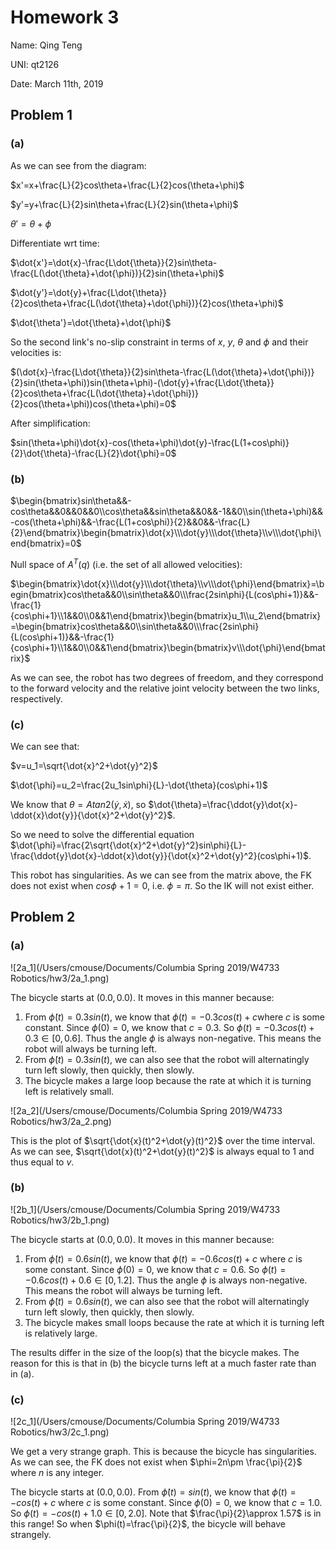 # Homework 3

Name: Qing Teng

UNI: qt2126

Date: March 11th, 2019

## Problem 1

### (a)

As we can see from the diagram:

$x'=x+\frac{L}{2}cos\theta+\frac{L}{2}cos(\theta+\phi)$

$y'=y+\frac{L}{2}sin\theta+\frac{L}{2}sin(\theta+\phi)$

$\theta'=\theta+\phi$

Differentiate wrt time:

$\dot{x'}=\dot{x}-\frac{L\dot{\theta}}{2}sin\theta-\frac{L(\dot{\theta}+\dot{\phi})}{2}sin(\theta+\phi)​$

$\dot{y'}=\dot{y}+\frac{L\dot{\theta}}{2}cos\theta+\frac{L(\dot{\theta}+\dot{\phi})}{2}cos(\theta+\phi)​$

$\dot{\theta'}=\dot{\theta}+\dot{\phi}​$

So the second link's no-slip constraint in terms of $x$, $y$, $\theta$ and $\phi$ and their velocities is:

$(\dot{x}-\frac{L\dot{\theta}}{2}sin\theta-\frac{L(\dot{\theta}+\dot{\phi})}{2}sin(\theta+\phi))sin(\theta+\phi)-(\dot{y}+\frac{L\dot{\theta}}{2}cos\theta+\frac{L(\dot{\theta}+\dot{\phi})}{2}cos(\theta+\phi))cos(\theta+\phi)=0$

After simplification:

$sin(\theta+\phi)\dot{x}-cos(\theta+\phi)\dot{y}-\frac{L(1+cos\phi)}{2}\dot{\theta}-\frac{L}{2}\dot{\phi}=0​$

### (b)

$\begin{bmatrix}sin\theta&&-cos\theta&&0&&0&&0\\cos\theta&&sin\theta&&0&&-1&&0\\sin(\theta+\phi)&&-cos(\theta+\phi)&&-\frac{L(1+cos\phi)}{2}&&0&&-\frac{L}{2}\end{bmatrix}\begin{bmatrix}\dot{x}\\\dot{y}\\\dot{\theta}\\v\\\dot{\phi}\end{bmatrix}=0​$

Null space of $A^T(q)$ (i.e. the set of all allowed velocities):

$\begin{bmatrix}\dot{x}\\\dot{y}\\\dot{\theta}\\v\\\dot{\phi}\end{bmatrix}=\begin{bmatrix}cos\theta&&0\\sin\theta&&0\\\frac{2sin\phi}{L(cos\phi+1)}&&-\frac{1}{cos\phi+1}\\1&&0\\0&&1\end{bmatrix}\begin{bmatrix}u_1\\u_2\end{bmatrix}=\begin{bmatrix}cos\theta&&0\\sin\theta&&0\\\frac{2sin\phi}{L(cos\phi+1)}&&-\frac{1}{cos\phi+1}\\1&&0\\0&&1\end{bmatrix}\begin{bmatrix}v\\\dot{\phi}\end{bmatrix}​$

As we can see, the robot has two degrees of freedom, and they correspond to the forward velocity and the relative joint velocity between the two links, respectively.

### (c)

We can see that:

$v=u_1=\sqrt{\dot{x}^2+\dot{y}^2}​$

$\dot{\phi}=u_2=\frac{2u_1sin\phi}{L}-\dot{\theta}(cos\phi+1)​$

We know that $\theta=Atan2(\dot{y}, \dot{x})​$, so $\dot{\theta}=\frac{\ddot{y}\dot{x}-\ddot{x}\dot{y}}{\dot{x}^2+\dot{y}^2}​$.

So we need to solve the differential equation $\dot{\phi}=\frac{2\sqrt{\dot{x}^2+\dot{y}^2}sin\phi}{L}-\frac{\ddot{y}\dot{x}-\ddot{x}\dot{y}}{\dot{x}^2+\dot{y}^2}(cos\phi+1)$.

This robot has singularities. As we can see from the matrix above, the FK does not exist when $cos\phi+1=0$, i.e. $\phi=\pi$. So the IK will not exist either.

## Problem 2

### (a)

![2a_1](/Users/cmouse/Documents/Columbia Spring 2019/W4733 Robotics/hw3/2a_1.png)

The bicycle starts at $(0.0, 0.0)​$. It moves in this manner because:

1. From $\dot{\phi}(t)=0.3sin(t)​$, we know that $\phi(t)=-0.3cos(t)+c​$ where $c​$ is some constant. Since $\phi(0)=0​$, we know that $c=0.3​$. So $\phi(t)=-0.3cos(t)+0.3\in[0, 0.6]​$. Thus the angle $\phi​$ is always non-negative. This means the robot will always be turning left.
2. From $\dot{\phi}(t)=0.3sin(t)​$, we can also see that the robot will alternatingly turn left slowly, then quickly, then slowly.
3. The bicycle makes a large loop because the rate at which it is turning left is relatively small.

![2a_2](/Users/cmouse/Documents/Columbia Spring 2019/W4733 Robotics/hw3/2a_2.png)

This is the plot of $\sqrt{\dot{x}(t)^2+\dot{y}(t)^2}$ over the time interval. As we can see, $\sqrt{\dot{x}(t)^2+\dot{y}(t)^2}$ is always equal to 1 and thus equal to $v$.

### (b)

![2b_1](/Users/cmouse/Documents/Columbia Spring 2019/W4733 Robotics/hw3/2b_1.png)

The bicycle starts at $(0.0, 0.0)​$. It moves in this manner because:

1. From $\dot{\phi}(t)=0.6sin(t)$, we know that $\phi(t)=-0.6cos(t)+c$ where $c$ is some constant. Since $\phi(0)=0$, we know that $c=0.6$. So $\phi(t)=-0.6cos(t)+0.6\in[0, 1.2]$. Thus the angle $\phi$ is always non-negative. This means the robot will always be turning left.
2. From $\dot{\phi}(t)=0.6sin(t)$, we can also see that the robot will alternatingly turn left slowly, then quickly, then slowly.
3. The bicycle makes small loops because the rate at which it is turning left is relatively large.

The results differ in the size of the loop(s) that the bicycle makes. The reason for this is that in (b) the bicycle turns left at a much faster rate than in (a).

### (c)

![2c_1](/Users/cmouse/Documents/Columbia Spring 2019/W4733 Robotics/hw3/2c_1.png)

We get a very strange graph. This is because the bicycle has singularities. As we can see, the FK does not exist when $\phi=2n\pm \frac{\pi}{2}$ where $n$ is any integer.

The bicycle starts at $(0.0, 0.0)$. From $\dot{\phi}(t)=sin(t)$, we know that $\phi(t)=-cos(t)+c$ where $c$ is some constant. Since $\phi(0)=0$, we know that $c=1.0$. So $\phi(t)=-cos(t)+1.0\in[0, 2.0]$. Note that $\frac{\pi}{2}\approx 1.57$ is in this range! So when $\phi(t)=\frac{\pi}{2}​$, the bicycle will behave strangely.